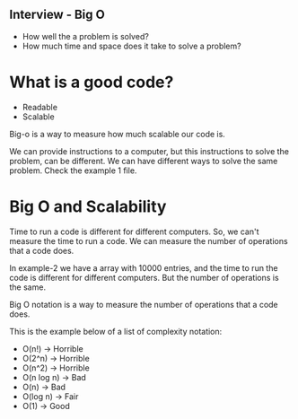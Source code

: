 ## Interview - Big O

- How well the a problem is solved?
- How much time and space does it take to solve a problem?


# What is a good code?
  - Readable
  - Scalable

Big-o is a way to measure how much scalable our code is.

We can provide instructions to a computer, but this instructions to solve the problem, can be different. We can have different ways to solve the same problem. Check the example 1 file.

# Big O and Scalability

Time to run a code is different for different computers. So, we can't measure the time to run a code. We can measure the number of operations that a code does.

In example-2 we have a array with 10000 entries, and the time to run the code is different for different computers. But the number of operations is the same.

Big O notation is a way to measure the number of operations that a code does.

This is the example below of a  list of complexity notation: 

- O(n!) -> Horrible
- O(2^n) -> Horrible
- O(n^2) -> Horrible
- O(n log n) -> Bad
- O(n) -> Bad
- O(log n) -> Fair
- O(1) -> Good
